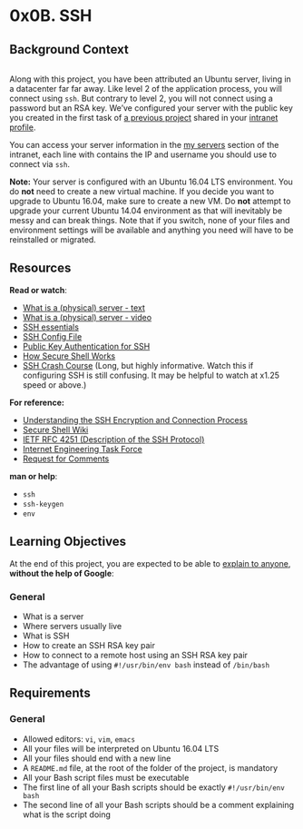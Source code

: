 <h1 class="gap">0x0B. SSH</h1><div class="gap" id="project-description">
<h2>Background Context</h2>
<p><img alt="" src="https://s3.amazonaws.com/intranet-projects-files/holbertonschool-sysadmin_devops/244/zPVRKhPsUP5lK.gif" style=""/></p>
<p>Along with this project, you have been attributed an Ubuntu server, living in a datacenter far far away.  Like level 2 of the application process, you will connect using <code>ssh</code>. But contrary to level 2, you will not connect using a password but an RSA key. We’ve configured your server with the public key you created in the first task of <a href="/rltoken/LZ_8pMANOAmpn5-tiwqiJQ" target="_blank" title="a previous project">a previous project</a> shared in your <a href="/rltoken/l4Ao4ESbI_hMB6s4mjBKRw" target="_blank" title="intranet profile">intranet profile</a>.</p>
<p>You can access your server information in the <a href="/rltoken/owYhGMuyPTY4OyvSGJljGQ" target="_blank" title="my servers">my servers</a> section of the intranet, each line with contains the IP and username you should use to connect via <code>ssh</code>.</p>
<p><strong>Note:</strong> Your server is configured with an Ubuntu 16.04 LTS environment. You do <strong>not</strong> need to create a new virtual machine. If you decide you want to upgrade to Ubuntu 16.04, make sure to create a new VM. Do <strong>not</strong> attempt to upgrade your current Ubuntu 14.04 environment as that will inevitably be messy and can break things. Note that if you switch, none of your files and environment settings will be available and anything you need will have to be reinstalled or migrated.</p>
<h2>Resources</h2>
<p><strong>Read or watch</strong>:</p>
<ul>
<li><a href="/rltoken/PXE-o9DWronMp4ETwADOpg" target="_blank" title="What is a (physical) server - text">What is a (physical) server - text</a> </li>
<li><a href="/rltoken/IfLc3lxSs4w5xdsFlRDPWw" target="_blank" title="What is a (physical) server - video">What is a (physical) server - video</a> </li>
<li><a href="/rltoken/qKJi0RXLqaCLkHLCLhiYNA" target="_blank" title="SSH essentials">SSH essentials</a> </li>
<li><a href="/rltoken/hnb0XaZQ0Nb_7QmSC6aV-w" target="_blank" title="SSH Config File">SSH Config File</a></li>
<li><a href="/rltoken/zaO_H74BXLfsrQHzDW-QGQ" target="_blank" title="Public Key Authentication for SSH">Public Key Authentication for SSH</a></li>
<li><a href="/rltoken/SW2m2e0KMA2K1dXk_0M0CA" target="_blank" title="How Secure Shell Works">How Secure Shell Works</a></li>
<li><a href="/rltoken/8N-RlUma9lwGfyZp1_C-Wg" target="_blank" title="SSH Crash Course">SSH Crash Course</a> (Long, but highly informative. Watch this if configuring SSH is still confusing. It may be helpful to watch at x1.25 speed or above.)</li>
</ul>
<p><strong>For reference:</strong></p>
<ul>
<li> <a href="/rltoken/6mtNBCxYkoBQJ2vJ6TcRYA" target="_blank" title="Understanding the SSH Encryption and Connection Process">Understanding the SSH Encryption and Connection Process</a></li>
<li><a href="/rltoken/c1Yj55AE6gGkDxpACdY1vg" target="_blank" title="Secure Shell Wiki">Secure Shell Wiki</a></li>
<li><a href="https://www.ietf.org/rfc/rfc4251.txt" target="_blank" title="IETF RFC 4251 (Description of the SSH Protocol)">IETF RFC 4251 (Description of the SSH Protocol)</a></li>
<li><a href="/rltoken/bH7JrEiKN4Q6-J58d9pAsw" target="_blank" title="Internet Engineering Task Force">Internet Engineering Task Force</a></li>
<li><a href="/rltoken/lDe2f7hVqQPPCNr5i2zE-g" target="_blank" title="Request for Comments">Request for Comments</a></li>
</ul>
<p><strong>man or help</strong>:</p>
<ul>
<li><code>ssh</code></li>
<li><code>ssh-keygen</code></li>
<li><code>env</code></li>
</ul>
<h2>Learning Objectives</h2>
<p>At the end of this project, you are expected to be able to <a href="/rltoken/_zaoyiUU0XPb4v6ItQ-Ojg" target="_blank" title="explain to anyone">explain to anyone</a>, <strong>without the help of Google</strong>:</p>
<h3>General</h3>
<ul>
<li>What is a server</li>
<li>Where servers usually live</li>
<li>What is SSH</li>
<li>How to create an SSH RSA key pair</li>
<li>How to connect to a remote host using an SSH RSA key pair</li>
<li>The advantage of using  <code>#!/usr/bin/env bash</code> instead of <code>/bin/bash</code> </li>
</ul>
<h2>Requirements</h2>
<h3>General</h3>
<ul>
<li>Allowed editors: <code>vi</code>, <code>vim</code>, <code>emacs</code></li>
<li>All your files will be interpreted on Ubuntu 16.04 LTS</li>
<li>All your files should end with a new line</li>
<li>A <code>README.md</code> file, at the root of the folder of the project, is mandatory</li>
<li>All your Bash script files must be executable</li>
<li>The first line of all your Bash scripts should be exactly <code>#!/usr/bin/env bash</code></li>
<li>The second line of all your Bash scripts should be a comment explaining what is the script doing</li>
</ul>
</div>